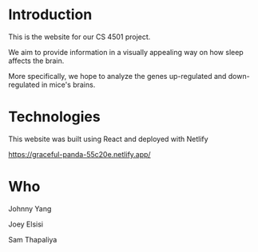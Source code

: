 
# Introduction 

This is the website for our CS 4501 project. 

We aim to provide information in a visually appealing way on how sleep affects the brain. 

More specifically, we hope to analyze the genes up-regulated and down-regulated in mice's brains.

# Technologies

This website was built using React and deployed with Netlify

https://graceful-panda-55c20e.netlify.app/


# Who

Johnny Yang 

Joey Elsisi 

Sam Thapaliya
